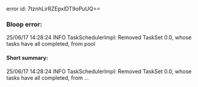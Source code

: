 error id: 7tznhLirRZEpxlDT9oPuUQ==
### Bloop error:

25/06/17 14:28:24 INFO TaskSchedulerImpl: Removed TaskSet 0.0, whose tasks have all completed, from pool
#### Short summary: 

25/06/17 14:28:24 INFO TaskSchedulerImpl: Removed TaskSet 0.0, whose tasks have all completed, from ...
